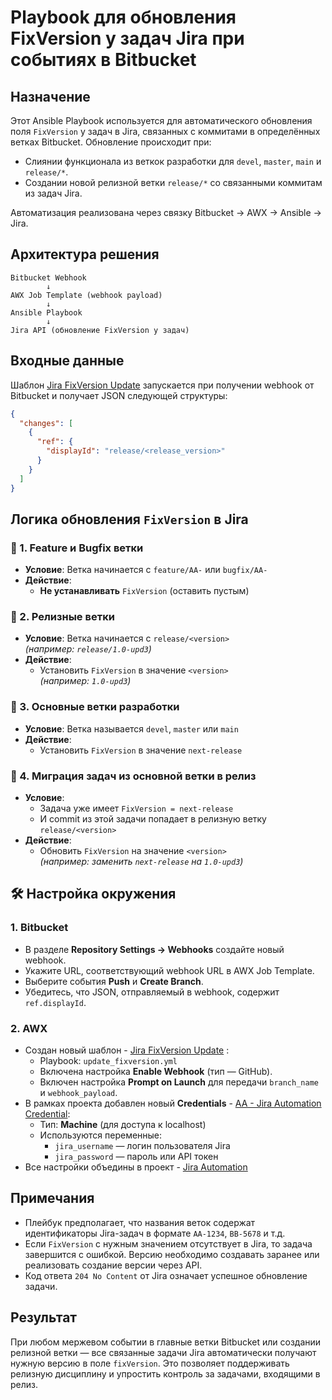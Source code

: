 # Playbook для обновления FixVersion у задач Jira при событиях в Bitbucket

## Назначение

Этот Ansible Playbook используется для автоматического обновления поля `FixVersion` у задач в Jira, связанных с коммитами в определённых ветках Bitbucket. 
Обновление происходит при:

- Слиянии функционала из веткок разработки для `devel`, `master`, `main` и `release/*`.
- Создании новой релизной ветки `release/*` со связанными коммитам из задач Jira.

Автоматизация реализована через связку Bitbucket → AWX → Ansible → Jira.

## Архитектура решения

```
Bitbucket Webhook
        ↓
AWX Job Template (webhook payload)
        ↓
Ansible Playbook
        ↓
Jira API (обновление FixVersion у задач)
```

## Входные данные

Шаблон [Jira FixVersion Update](https://controller.aa.astra-team.ru/#/templates/job_template/3460/details) запускается при получении webhook от Bitbucket и получает JSON следующей структуры:

```json
{
  "changes": [
    {
      "ref": {
        "displayId": "release/<release_version>"
      }
    }
  ]
}
```


## Логика обновления `FixVersion` в Jira

### 🔹 1. **Feature и Bugfix ветки**
- **Условие**: Ветка начинается с `feature/АА-` или `bugfix/АА-`
- **Действие**:  
  - **Не устанавливать** `FixVersion` (оставить пустым)

### 🔹 2. **Релизные ветки**
- **Условие**: Ветка начинается с `release/<version>`  
  _(например: `release/1.0-upd3`)_
- **Действие**:  
  - Установить `FixVersion` в значение `<version>`  
  _(например: `1.0-upd3`)_

### 🔹 3. **Основные ветки разработки**
- **Условие**: Ветка называется `devel`, `master` или `main`
- **Действие**:  
  - Установить `FixVersion` в значение `next-release`

### 🔹 4. **Миграция задач из основной ветки в релиз**
- **Условие**:  
  - Задача уже имеет `FixVersion = next-release`  
  - И commit из этой задачи попадает в релизную ветку `release/<version>`
- **Действие**:  
  - Обновить `FixVersion` на значение `<version>`  
  _(например: заменить `next-release` на `1.0-upd3`)_


## 🛠 Настройка окружения

### 1. Bitbucket
- В разделе **Repository Settings → Webhooks** создайте новый webhook.
- Укажите URL, соответствующий webhook URL в AWX Job Template.
- Выберите события **Push** и **Create Branch**.
- Убедитесь, что JSON, отправляемый в webhook, содержит `ref.displayId`.

### 2. AWX
- Создан новый шаблон - [Jira FixVersion Update](https://controller.aa.astra-team.ru/#/templates/job_template/3460/details) :
  - Playbook: `update_fixversion.yml`
  - Включена настройка **Enable Webhook** (тип — GitHub).
  - Включен настройка **Prompt on Launch** для передачи `branch_name` и `webhook_payload`.
- В рамках проекта добавлен новый **Credentials** - [AA - Jira Automation Credential](https://controller.aa.astra-team.ru/#/credentials/1600/details):
  - Тип: **Machine** (для доступа к localhost)
  - Используются переменные:
    - `jira_username` — логин пользователя Jira
    - `jira_password` — пароль или API токен
- Все настройки объедины в проект - [Jira Automation](https://controller.aa.astra-team.ru/#/projects/3458/details)

## Примечания

- Плейбук предполагает, что названия веток содержат идентификаторы Jira-задач в формате `AA-1234`, `BB-5678` и т.д.
- Если `FixVersion` с нужным значением отсутствует в Jira, то задача завершится с ошибкой. Версию необходимо создавать заранее или реализовать создание версии через API.
- Код ответа `204 No Content` от Jira означает успешное обновление задачи.

## Результат

При любом мержевом событии в главные ветки Bitbucket или создании релизной ветки — все связанные задачи Jira автоматически получают нужную версию в поле `fixVersion`. 
Это позволяет поддерживать релизную дисциплину и упростить контроль за задачами, входящими в релиз.